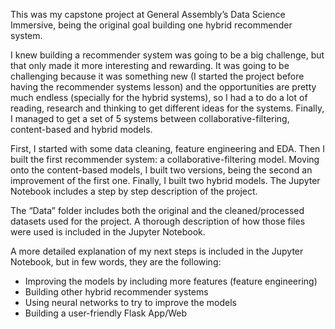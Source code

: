 This was my capstone project at General Assembly’s Data Science Immersive, being the original goal building one hybrid recommender system.

I knew building a recommender system was going to be a big challenge, but that only made it more interesting and rewarding. It was going to be challenging because it was something new (I started the project before having the recommender systems lesson) and the opportunities are pretty much endless (specially for the hybrid systems), so I had a to do a lot of reading, research and thinking to get different ideas for the systems. Finally, I managed to get a set of 5 systems between collaborative-filtering, content-based and hybrid models.

First, I started with some data cleaning, feature engineering and EDA. Then I built the first recommender system: a collaborative-filtering model. Moving onto the content-based models, I built two versions, being the second an improvement of the first one. Finally, I built two hybrid models. The Jupyter Notebook includes a step by step description of the project.

The “Data” folder includes both the original and the cleaned/processed datasets used for the project. A thorough description of how those files were used is included in the Jupyter Notebook.

A more detailed explanation of my next steps is included in the Jupyter Notebook, but in few words, they are the following:
-	Improving the models by including more features (feature engineering)
-	Building other hybrid recommender systems
-	Using neural networks to try to improve the models
-	Building a user-friendly Flask App/Web 
